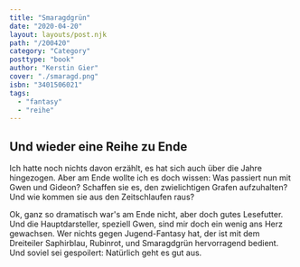 ```yaml
---
title: "Smaragdgrün"
date: "2020-04-20"
layout: layouts/post.njk
path: "/200420"
category: "Category"
posttype: "book"
author: "Kerstin Gier"
cover: "./smaragd.png"
isbn: "3401506021"
tags:
  - "fantasy"
  - "reihe"
---
```

## Und wieder eine Reihe zu Ende

Ich hatte noch nichts davon erzählt, es hat sich auch über die Jahre hingezogen. Aber am Ende wollte ich es doch wissen: Was passiert nun mit Gwen und Gideon? Schaffen sie es, den zwielichtigen Grafen aufzuhalten? Und wie kommen sie aus den Zeitschlaufen raus?

Ok, ganz so dramatisch war's am Ende nicht, aber doch gutes Lesefutter. Und die Hauptdarsteller, speziell Gwen, sind mir doch ein wenig ans Herz gewachsen. Wer nichts gegen Jugend-Fantasy hat, der ist mit dem Dreiteiler Saphirblau, Rubinrot, und Smaragdgrün hervorragend bedient. Und soviel sei gespoilert: Natürlich geht es gut aus.
